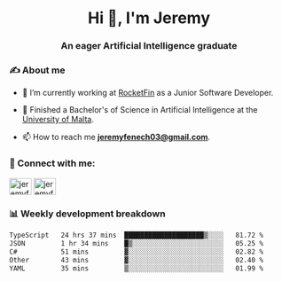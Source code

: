 <h1 align="center">Hi 👋, I'm Jeremy</h1>
<h3 align="center">An eager Artificial Intelligence graduate</h3>

<h3 align="left">✍ About me</h3>

- 🔭 I’m currently working at [RocketFin](https://rocketfin.co) as a Junior Software Developer.

- 🌱 Finished a Bachelor's of Science in Artificial Intelligence at the [University of Malta](https://www.linkedin.com/school/university-of-malta/).

- 📫 How to reach me **jeremyfenech03@gmail.com**.

<h3 align="left">🔗 Connect with me:</h3>
<p align="left">
<a href="https://linkedin.com/in/jeremyfenech" target="blank"><img align="center" src="https://raw.githubusercontent.com/rahuldkjain/github-profile-readme-generator/master/src/images/icons/Social/linked-in-alt.svg" alt="jeremyfenech" height="30" width="40" /></a>
<a href="https://www.leetcode.com/jeremyfen" target="blank"><img align="center" src="https://raw.githubusercontent.com/rahuldkjain/github-profile-readme-generator/master/src/images/icons/Social/leet-code.svg" alt="jeremyfen" height="30" width="40" /></a>
</p>


<h3 align="left">📊 Weekly development breakdown</h3>

<!--START_SECTION:waka-->

```txt
TypeScript   24 hrs 37 mins  ████████████████████▒░░░░   81.72 %
JSON         1 hr 34 mins    █▒░░░░░░░░░░░░░░░░░░░░░░░   05.25 %
C#           51 mins         ▓░░░░░░░░░░░░░░░░░░░░░░░░   02.82 %
Other        43 mins         ▓░░░░░░░░░░░░░░░░░░░░░░░░   02.40 %
YAML         35 mins         ▒░░░░░░░░░░░░░░░░░░░░░░░░   01.99 %
```

<!--END_SECTION:waka-->

